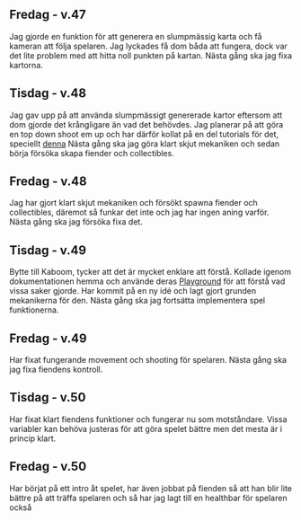 ## Fredag - v.47
Jag gjorde en funktion för att generera en slumpmässig karta och få kameran att följa spelaren. 
Jag lyckades få dom båda att fungera, dock var det lite problem med att hitta noll punkten på kartan.
Nästa gång ska jag fixa kartorna.

## Tisdag - v.48
Jag gav upp på att använda slumpmässigt genererade kartor eftersom att dom gjorde det krångligare än vad det behövdes. Jag planerar på att göra en top down shoot em up och har därför kollat på en del tutorials för det, speciellt [denna](https://www.codecaptain.io/blog/game-development/shooting-bullets-phaser-3-using-arcade-physics-groups/696) 
Nästa gång ska jag göra klart skjut mekaniken och sedan börja försöka skapa fiender och collectibles.

## Fredag - v.48
Jag har gjort klart skjut mekaniken och försökt spawna fiender och collectibles, däremot så funkar det inte och jag har ingen aning varför. Nästa gång ska jag försöka fixa det.

## Tisdag - v.49
Bytte till Kaboom, tycker att det är mycket enklare att förstå. Kollade igenom dokumentationen hemma och använde deras [Playground](https://kaboomjs.com/play?demo=shooter) för att förstå vad vissa saker gjorde. Har kommit på en ny idé och lagt gjort grunden mekanikerna för den.
Nästa gång ska jag fortsätta implementera spel funktionerna.

## Fredag - v.49
Har fixat fungerande movement och shooting för spelaren. Nästa gång ska jag fixa fiendens kontroll. 

## Tisdag - v.50
Har fixat klart fiendens funktioner och fungerar nu som motståndare. Vissa variabler kan behöva justeras för att göra spelet bättre men det mesta är i princip klart.

## Fredag - v.50
Har börjat på ett intro åt spelet, har även jobbat på fienden så att han blir lite bättre på att träffa spelaren och så har jag lagt till en healthbar för spelaren också